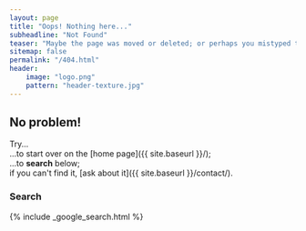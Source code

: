 ```yaml
---
layout: page
title: "Oops! Nothing here..."
subheadline: "Not Found"
teaser: "Maybe the page was moved or deleted; or perhaps you mistyped the link?"
sitemap: false
permalink: "/404.html"
header:
    image: "logo.png"
    pattern: "header-texture.jpg"
---
```

## No problem!

Try...  
...to start over on the [home page]({{ site.baseurl }}/);  
...to **search** below;  
if you can't find it, [ask about it]({{ site.baseurl }}/contact/).

### Search

{% include _google_search.html %}
